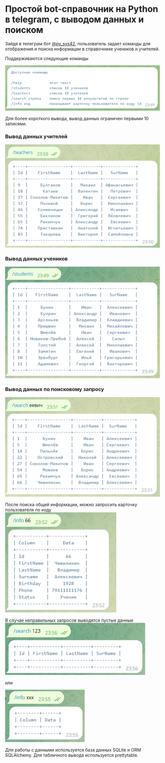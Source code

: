 Простой bot-справочник на Python в telegram, с выводом данных и поиском
=========================================

Зайдя в телеграм бот [@py_sys42](https://t.me/py_sys42_bot), пользователь задает команды для отображения и поиска информации в справочнике учеников и учителей.

Поддерживаются следующие команды

![Screenshot](help.png)

Для более короткого вывода, вывод данных ограничен первыми 10 записями. 


### Вывод данных учителей
![Screenshot](teachers.png)


### Вывод данных учеников
![Screenshot](students.png)


### Вывод данных по поисковому запросу
![Screenshot](search.png)


После поиска общей информации, можно запросить карточку пользователя по коду
![Screenshot](card.png)

В случае неправильных запросов выводятся пустые данные   
![Screenshot](empty2.png)

или

![Screenshot](empty1.png)

Для работы с данными используется база данных SQLite и ORM SQLAlchemy. Для табличного вывода используется prettytable.
